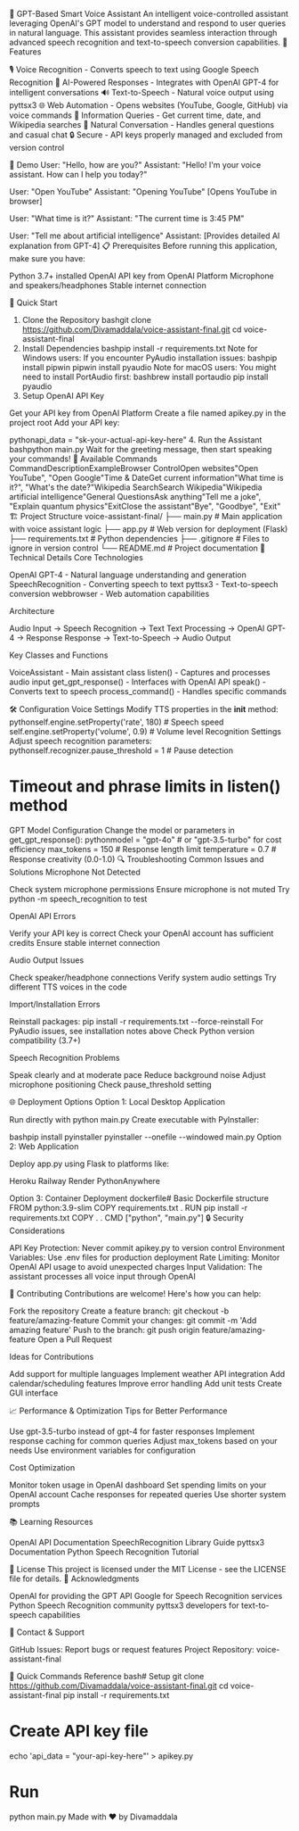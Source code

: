 🎤 GPT-Based Smart Voice Assistant
An intelligent voice-controlled assistant leveraging OpenAI's GPT model to understand and respond to user queries in natural language. This assistant provides seamless interaction through advanced speech recognition and text-to-speech conversion capabilities.
🌟 Features

🎙️ Voice Recognition - Converts speech to text using Google Speech Recognition
🤖 AI-Powered Responses - Integrates with OpenAI GPT-4 for intelligent conversations
🔊 Text-to-Speech - Natural voice output using pyttsx3
🌐 Web Automation - Opens websites (YouTube, Google, GitHub) via voice commands
📅 Information Queries - Get current time, date, and Wikipedia searches
💬 Natural Conversation - Handles general questions and casual chat
🔒 Secure - API keys properly managed and excluded from version control

🎥 Demo
User: "Hello, how are you?"
Assistant: "Hello! I'm your voice assistant. How can I help you today?"

User: "Open YouTube"
Assistant: "Opening YouTube" [Opens YouTube in browser]

User: "What time is it?"
Assistant: "The current time is 3:45 PM"

User: "Tell me about artificial intelligence"
Assistant: [Provides detailed AI explanation from GPT-4]
📋 Prerequisites
Before running this application, make sure you have:

Python 3.7+ installed
OpenAI API key from OpenAI Platform
Microphone and speakers/headphones
Stable internet connection

🚀 Quick Start
1. Clone the Repository
bashgit clone https://github.com/Divamaddala/voice-assistant-final.git
cd voice-assistant-final
2. Install Dependencies
bashpip install -r requirements.txt
Note for Windows users: If you encounter PyAudio installation issues:
bashpip install pipwin
pipwin install pyaudio
Note for macOS users: You might need to install PortAudio first:
bashbrew install portaudio
pip install pyaudio
3. Setup OpenAI API Key

Get your API key from OpenAI Platform
Create a file named apikey.py in the project root
Add your API key:

pythonapi_data = "sk-your-actual-api-key-here"
4. Run the Assistant
bashpython main.py
Wait for the greeting message, then start speaking your commands!
🎯 Available Commands
CommandDescriptionExampleBrowser ControlOpen websites"Open YouTube", "Open Google"Time & DateGet current information"What time is it?", "What's the date?"Wikipedia SearchSearch Wikipedia"Wikipedia artificial intelligence"General QuestionsAsk anything"Tell me a joke", "Explain quantum physics"ExitClose the assistant"Bye", "Goodbye", "Exit"
🏗️ Project Structure
voice-assistant-final/
├── main.py              # Main application with voice assistant logic
├── app.py              # Web version for deployment (Flask)
├── requirements.txt    # Python dependencies
├── .gitignore         # Files to ignore in version control
└── README.md          # Project documentation
🔧 Technical Details
Core Technologies

OpenAI GPT-4 - Natural language understanding and generation
SpeechRecognition - Converting speech to text
pyttsx3 - Text-to-speech conversion
webbrowser - Web automation capabilities

Architecture

Audio Input → Speech Recognition → Text
Text Processing → OpenAI GPT-4 → Response
Response → Text-to-Speech → Audio Output

Key Classes and Functions

VoiceAssistant - Main assistant class
listen() - Captures and processes audio input
get_gpt_response() - Interfaces with OpenAI API
speak() - Converts text to speech
process_command() - Handles specific commands

🛠️ Configuration
Voice Settings
Modify TTS properties in the __init__ method:
pythonself.engine.setProperty('rate', 180)    # Speech speed
self.engine.setProperty('volume', 0.9)  # Volume level
Recognition Settings
Adjust speech recognition parameters:
pythonself.recognizer.pause_threshold = 1     # Pause detection
# Timeout and phrase limits in listen() method
GPT Model Configuration
Change the model or parameters in get_gpt_response():
pythonmodel = "gpt-4o"  # or "gpt-3.5-turbo" for cost efficiency
max_tokens = 150  # Response length limit
temperature = 0.7 # Response creativity (0.0-1.0)
🔍 Troubleshooting
Common Issues and Solutions
Microphone Not Detected

Check system microphone permissions
Ensure microphone is not muted
Try python -m speech_recognition to test

OpenAI API Errors

Verify your API key is correct
Check your OpenAI account has sufficient credits
Ensure stable internet connection

Audio Output Issues

Check speaker/headphone connections
Verify system audio settings
Try different TTS voices in the code

Import/Installation Errors

Reinstall packages: pip install -r requirements.txt --force-reinstall
For PyAudio issues, see installation notes above
Check Python version compatibility (3.7+)

Speech Recognition Problems

Speak clearly and at moderate pace
Reduce background noise
Adjust microphone positioning
Check pause_threshold setting

🌐 Deployment Options
Option 1: Local Desktop Application

Run directly with python main.py
Create executable with PyInstaller:

bashpip install pyinstaller
pyinstaller --onefile --windowed main.py
Option 2: Web Application

Deploy app.py using Flask to platforms like:

Heroku
Railway
Render
PythonAnywhere



Option 3: Container Deployment
dockerfile# Basic Dockerfile structure
FROM python:3.9-slim
COPY requirements.txt .
RUN pip install -r requirements.txt
COPY . .
CMD ["python", "main.py"]
🔒 Security Considerations

API Key Protection: Never commit apikey.py to version control
Environment Variables: Use .env files for production deployment
Rate Limiting: Monitor OpenAI API usage to avoid unexpected charges
Input Validation: The assistant processes all voice input through OpenAI

🤝 Contributing
Contributions are welcome! Here's how you can help:

Fork the repository
Create a feature branch: git checkout -b feature/amazing-feature
Commit your changes: git commit -m 'Add amazing feature'
Push to the branch: git push origin feature/amazing-feature
Open a Pull Request

Ideas for Contributions

Add support for multiple languages
Implement weather API integration
Add calendar/scheduling features
Improve error handling
Add unit tests
Create GUI interface

📈 Performance & Optimization
Tips for Better Performance

Use gpt-3.5-turbo instead of gpt-4 for faster responses
Implement response caching for common queries
Adjust max_tokens based on your needs
Use environment variables for configuration

Cost Optimization

Monitor token usage in OpenAI dashboard
Set spending limits on your OpenAI account
Cache responses for repeated queries
Use shorter system prompts

📚 Learning Resources

OpenAI API Documentation
SpeechRecognition Library Guide
pyttsx3 Documentation
Python Speech Recognition Tutorial

📄 License
This project is licensed under the MIT License - see the LICENSE file for details.
🙏 Acknowledgments

OpenAI for providing the GPT API
Google for Speech Recognition services
Python Speech Recognition community
pyttsx3 developers for text-to-speech capabilities

📧 Contact & Support

GitHub Issues: Report bugs or request features
Project Repository: voice-assistant-final


🚀 Quick Commands Reference
bash# Setup
git clone https://github.com/Divamaddala/voice-assistant-final.git
cd voice-assistant-final
pip install -r requirements.txt

# Create API key file
echo 'api_data = "your-api-key-here"' > apikey.py

# Run
python main.py
Made with ❤️ by Divamaddala
